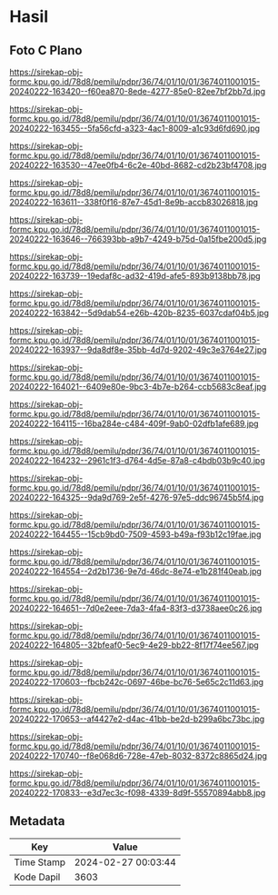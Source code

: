 # Hasil

## Foto C Plano

https://sirekap-obj-formc.kpu.go.id/78d8/pemilu/pdpr/36/74/01/10/01/3674011001015-20240222-163420--f60ea870-8ede-4277-85e0-82ee7bf2bb7d.jpg

https://sirekap-obj-formc.kpu.go.id/78d8/pemilu/pdpr/36/74/01/10/01/3674011001015-20240222-163455--5fa56cfd-a323-4ac1-8009-a1c93d6fd690.jpg

https://sirekap-obj-formc.kpu.go.id/78d8/pemilu/pdpr/36/74/01/10/01/3674011001015-20240222-163530--47ee0fb4-6c2e-40bd-8682-cd2b23bf4708.jpg

https://sirekap-obj-formc.kpu.go.id/78d8/pemilu/pdpr/36/74/01/10/01/3674011001015-20240222-163611--338f0f16-87e7-45d1-8e9b-accb83026818.jpg

https://sirekap-obj-formc.kpu.go.id/78d8/pemilu/pdpr/36/74/01/10/01/3674011001015-20240222-163646--766393bb-a9b7-4249-b75d-0a15fbe200d5.jpg

https://sirekap-obj-formc.kpu.go.id/78d8/pemilu/pdpr/36/74/01/10/01/3674011001015-20240222-163739--19edaf8c-ad32-419d-afe5-893b9138bb78.jpg

https://sirekap-obj-formc.kpu.go.id/78d8/pemilu/pdpr/36/74/01/10/01/3674011001015-20240222-163842--5d9dab54-e26b-420b-8235-6037cdaf04b5.jpg

https://sirekap-obj-formc.kpu.go.id/78d8/pemilu/pdpr/36/74/01/10/01/3674011001015-20240222-163937--9da8df8e-35bb-4d7d-9202-49c3e3764e27.jpg

https://sirekap-obj-formc.kpu.go.id/78d8/pemilu/pdpr/36/74/01/10/01/3674011001015-20240222-164021--6409e80e-9bc3-4b7e-b264-ccb5683c8eaf.jpg

https://sirekap-obj-formc.kpu.go.id/78d8/pemilu/pdpr/36/74/01/10/01/3674011001015-20240222-164115--16ba284e-c484-409f-9ab0-02dfb1afe689.jpg

https://sirekap-obj-formc.kpu.go.id/78d8/pemilu/pdpr/36/74/01/10/01/3674011001015-20240222-164232--2961c1f3-d764-4d5e-87a8-c4bdb03b9c40.jpg

https://sirekap-obj-formc.kpu.go.id/78d8/pemilu/pdpr/36/74/01/10/01/3674011001015-20240222-164325--9da9d769-2e5f-4276-97e5-ddc96745b5f4.jpg

https://sirekap-obj-formc.kpu.go.id/78d8/pemilu/pdpr/36/74/01/10/01/3674011001015-20240222-164455--15cb9bd0-7509-4593-b49a-f93b12c19fae.jpg

https://sirekap-obj-formc.kpu.go.id/78d8/pemilu/pdpr/36/74/01/10/01/3674011001015-20240222-164554--2d2b1736-9e7d-46dc-8e74-e1b281f40eab.jpg

https://sirekap-obj-formc.kpu.go.id/78d8/pemilu/pdpr/36/74/01/10/01/3674011001015-20240222-164651--7d0e2eee-7da3-4fa4-83f3-d3738aee0c26.jpg

https://sirekap-obj-formc.kpu.go.id/78d8/pemilu/pdpr/36/74/01/10/01/3674011001015-20240222-164805--32bfeaf0-5ec9-4e29-bb22-8f17f74ee567.jpg

https://sirekap-obj-formc.kpu.go.id/78d8/pemilu/pdpr/36/74/01/10/01/3674011001015-20240222-170603--fbcb242c-0697-46be-bc76-5e65c2c11d63.jpg

https://sirekap-obj-formc.kpu.go.id/78d8/pemilu/pdpr/36/74/01/10/01/3674011001015-20240222-170653--af4427e2-d4ac-41bb-be2d-b299a6bc73bc.jpg

https://sirekap-obj-formc.kpu.go.id/78d8/pemilu/pdpr/36/74/01/10/01/3674011001015-20240222-170740--f8e068d6-728e-47eb-8032-8372c8865d24.jpg

https://sirekap-obj-formc.kpu.go.id/78d8/pemilu/pdpr/36/74/01/10/01/3674011001015-20240222-170833--e3d7ec3c-f098-4339-8d9f-55570894abb8.jpg


## Metadata

| Key        | Value               |
| ---------- | ------------------- |
| Time Stamp | 2024-02-27 00:03:44 |
| Kode Dapil | 3603                |



